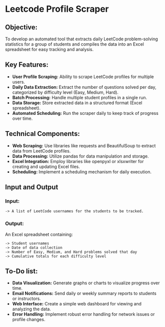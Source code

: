 # Leetcode Profile Scraper

## Objective:

To develop an automated tool that extracts daily LeetCode problem-solving statistics for a group of students and compiles the data into an Excel spreadsheet for easy tracking and analysis.

## Key Features:

- **User Profile Scraping:** Ability to scrape LeetCode profiles for multiple users.
- **Daily Data Extraction:** Extract the number of questions solved per day, categorized by difficulty level (Easy, Medium, Hard).
- **Batch Processing:** Handle multiple student profiles in a single run.
- **Data Storage:** Store extracted data in a structured format (Excel spreadsheet).
- **Automated Scheduling:** Run the scraper daily to keep track of progress over time.

## Technical Components:

- **Web Scraping:** Use libraries like requests and BeautifulSoup to extract data from LeetCode profiles.
- **Data Processing:** Utilize pandas for data manipulation and storage.
- **Excel Integration:** Employ libraries like openpyxl or xlsxwriter for creating and updating Excel files.
- **Scheduling:** Implement a scheduling mechanism for daily execution.

## Input and Output
### Input:

```
-> A list of LeetCode usernames for the students to be tracked.
```

### Output:

An Excel spreadsheet containing:

```
-> Student usernames
-> Date of data collection
-> Number of Easy, Medium, and Hard problems solved that day
-> Cumulative totals for each difficulty level
```


## To-Do list:

- **Data Visualization:** Generate graphs or charts to visualize progress over time.
- **Email Notifications:** Send daily or weekly summary reports to students or instructors.
- **Web Interface:** Create a simple web dashboard for viewing and analyzing the data.
- **Error Handling:** Implement robust error handling for network issues or profile changes.
